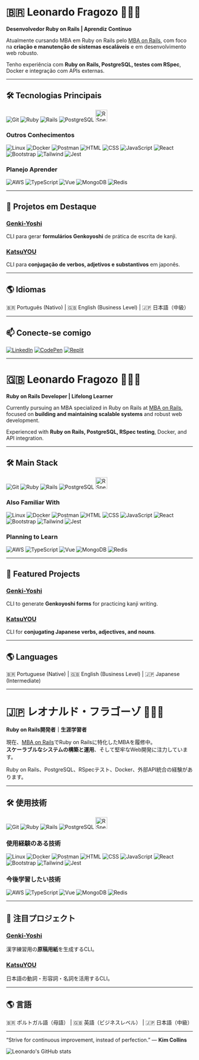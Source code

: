 # 🇧🇷 Leonardo Fragozo 🙋🏻‍♂️

**Desenvolvedor Ruby on Rails | Aprendiz Contínuo**  

Atualmente cursando MBA em Ruby on Rails pelo [MBA on Rails](https://mbaonrails.com.br/), com foco na **criação e manutenção de sistemas escaláveis** e em desenvolvimento web robusto.  

Tenho experiência com **Ruby on Rails, PostgreSQL, testes com RSpec**, Docker e integração com APIs externas.  

---

## 🛠️ Tecnologias Principais

![Git](https://skillicons.dev/icons?i=git)
![Ruby](https://skillicons.dev/icons?i=ruby)
![Rails](https://skillicons.dev/icons?i=rails)
![PostgreSQL](https://skillicons.dev/icons?i=postgres)
<img src="https://www.svgrepo.com/show/374053/rspec.svg" alt="RSpec" width="32" height="32" />

### Outros Conhecimentos

![Linux](https://skillicons.dev/icons?i=linux)
![Docker](https://skillicons.dev/icons?i=docker)
![Postman](https://skillicons.dev/icons?i=postman)
![HTML](https://skillicons.dev/icons?i=html)
![CSS](https://skillicons.dev/icons?i=css)
![JavaScript](https://skillicons.dev/icons?i=js)
![React](https://skillicons.dev/icons?i=react)
![Bootstrap](https://skillicons.dev/icons?i=bootstrap)
![Tailwind](https://skillicons.dev/icons?i=tailwind)
![Jest](https://skillicons.dev/icons?i=jest)

### Planejo Aprender

![AWS](https://skillicons.dev/icons?i=aws)
![TypeScript](https://skillicons.dev/icons?i=ts)
![Vue](https://skillicons.dev/icons?i=vue)
![MongoDB](https://skillicons.dev/icons?i=mongodb)
![Redis](https://skillicons.dev/icons?i=redis)

---

## 💼 Projetos em Destaque

### [Genki-Yoshi](https://github.com/FragozoLeonardo/Genki-Yoshi)
CLI para gerar **formulários Genkoyoshi** de prática de escrita de kanji.  

### [KatsuYOU](https://github.com/FragozoLeonardo/KatsuYOU)
CLI para **conjugação de verbos, adjetivos e substantivos** em japonês.  

---

## 🌎 Idiomas

🇧🇷 Português (Nativo) | 🇬🇧 English (Business Level) | 🇯🇵 日本語（中級）  

---

## 📫 Conecte-se comigo

[![LinkedIn](https://skillicons.dev/icons?i=linkedin)](https://linkedin.com/in/leonardo-fragozo)
[![CodePen](https://skillicons.dev/icons?i=codepen)](https://codepen.io/fragozoleo)
[![Replit](https://skillicons.dev/icons?i=replit)](https://replit.com/@FragozoLeonardo)

---

# 🇬🇧 Leonardo Fragozo 🙋🏻‍♂️

**Ruby on Rails Developer | Lifelong Learner**  

Currently pursuing an MBA specialized in Ruby on Rails at [MBA on Rails](https://mbaonrails.com.br/), focused on **building and maintaining scalable systems** and robust web development.  

Experienced with **Ruby on Rails, PostgreSQL, RSpec testing**, Docker, and API integration.  

---

## 🛠️ Main Stack

![Git](https://skillicons.dev/icons?i=git)
![Ruby](https://skillicons.dev/icons?i=ruby)
![Rails](https://skillicons.dev/icons?i=rails)
![PostgreSQL](https://skillicons.dev/icons?i=postgres)
<img src="https://www.svgrepo.com/show/374053/rspec.svg" alt="RSpec" width="32" height="32" />

### Also Familiar With

![Linux](https://skillicons.dev/icons?i=linux)
![Docker](https://skillicons.dev/icons?i=docker)
![Postman](https://skillicons.dev/icons?i=postman)
![HTML](https://skillicons.dev/icons?i=html)
![CSS](https://skillicons.dev/icons?i=css)
![JavaScript](https://skillicons.dev/icons?i=js)
![React](https://skillicons.dev/icons?i=react)
![Bootstrap](https://skillicons.dev/icons?i=bootstrap)
![Tailwind](https://skillicons.dev/icons?i=tailwind)
![Jest](https://skillicons.dev/icons?i=jest)

### Planning to Learn

![AWS](https://skillicons.dev/icons?i=aws)
![TypeScript](https://skillicons.dev/icons?i=ts)
![Vue](https://skillicons.dev/icons?i=vue)
![MongoDB](https://skillicons.dev/icons?i=mongodb)
![Redis](https://skillicons.dev/icons?i=redis)

---

## 💼 Featured Projects

### [Genki-Yoshi](https://github.com/FragozoLeonardo/Genki-Yoshi)
CLI to generate **Genkoyoshi forms** for practicing kanji writing.  

### [KatsuYOU](https://github.com/FragozoLeonardo/KatsuYOU)
CLI for **conjugating Japanese verbs, adjectives, and nouns**.  

---

## 🌎 Languages

🇧🇷 Portuguese (Native) | 🇬🇧 English (Business Level) | 🇯🇵 Japanese (Intermediate)  

---

# 🇯🇵 レオナルド・フラゴーゾ 🙋🏻‍♂️

**Ruby on Rails開発者｜生涯学習者**  

現在、[MBA on Rails](https://mbaonrails.com.br/)でRuby on Railsに特化したMBAを履修中。  
**スケーラブルなシステムの構築と運用**、そして堅牢なWeb開発に注力しています。  

Ruby on Rails、PostgreSQL、RSpecテスト、Docker、外部API統合の経験があります。  

---

## 🛠️ 使用技術

![Git](https://skillicons.dev/icons?i=git)
![Ruby](https://skillicons.dev/icons?i=ruby)
![Rails](https://skillicons.dev/icons?i=rails)
![PostgreSQL](https://skillicons.dev/icons?i=postgres)
<img src="https://www.svgrepo.com/show/374053/rspec.svg" alt="RSpec" width="32" height="32" />

### 使用経験のある技術

![Linux](https://skillicons.dev/icons?i=linux)
![Docker](https://skillicons.dev/icons?i=docker)
![Postman](https://skillicons.dev/icons?i=postman)
![HTML](https://skillicons.dev/icons?i=html)
![CSS](https://skillicons.dev/icons?i=css)
![JavaScript](https://skillicons.dev/icons?i=js)
![React](https://skillicons.dev/icons?i=react)
![Bootstrap](https://skillicons.dev/icons?i=bootstrap)
![Tailwind](https://skillicons.dev/icons?i=tailwind)
![Jest](https://skillicons.dev/icons?i=jest)

### 今後学習したい技術

![AWS](https://skillicons.dev/icons?i=aws)
![TypeScript](https://skillicons.dev/icons?i=ts)
![Vue](https://skillicons.dev/icons?i=vue)
![MongoDB](https://skillicons.dev/icons?i=mongodb)
![Redis](https://skillicons.dev/icons?i=redis)

---

## 💼 注目プロジェクト

### [Genki-Yoshi](https://github.com/FragozoLeonardo/Genki-Yoshi)
漢字練習用の**原稿用紙**を生成するCLI。  

### [KatsuYOU](https://github.com/FragozoLeonardo/KatsuYOU)
日本語の動詞・形容詞・名詞を活用するCLI。  

---

## 🌎 言語

🇧🇷 ポルトガル語（母語） | 🇬🇧 英語（ビジネスレベル） | 🇯🇵 日本語（中級）  

---

“Strive for continuous improvement, instead of perfection.” — **Kim Collins**


![Leonardo's GitHub stats](https://github-readme-stats.vercel.app/api?username=FragozoLeonardo&show_icons=true&theme=transparent)
